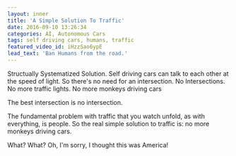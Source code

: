```yaml
---
layout: inner
title: 'A Simple Solution To Traffic'
date: 2016-09-10 13:26:34
categories: AI, Autonomous Cars
tags: self driving cars, humans, traffic
featured_video_id: iHzzSao6ypE
lead_text: 'Ban Humans from the road.'
---
```


Structually Systematized Solution. Self driving cars can talk to each other at the speed of light. So there's no need for an intersection.  No Intersections. No more traffic lights. No more monkeys driving cars

The best intersection is no intersection. 

The fundamental problem with traffic that you watch unfold, as with everything, is people. So the real simple solution to traffic is: no more monkeys driving cars.

What? What? Oh, I'm sorry, I thought this was America! 


